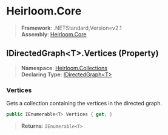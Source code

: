# Heirloom.Core

> **Framework**: .NETStandard,Version=v2.1  
> **Assembly**: [Heirloom.Core][0]

## IDirectedGraph\<T>.Vertices (Property)

> **Namespace**: [Heirloom.Collections][0]  
> **Declaring Type**: [IDirectedGraph\<T>][1]

### Vertices

Gets a collection containing the vertices in the directed graph.

```cs
public IEnumerable<T> Vertices { get; }
```

> **Returns**: `IEnumerable<T>`

[0]: ../../../Heirloom.Core.md
[1]: ../IDirectedGraph[T].md
